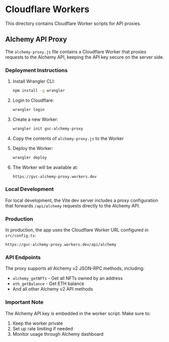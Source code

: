 # Cloudflare Workers

This directory contains Cloudflare Worker scripts for API proxies.

## Alchemy API Proxy

The `alchemy-proxy.js` file contains a Cloudflare Worker that proxies requests to the Alchemy API, keeping the API key secure on the server side.

### Deployment Instructions

1. Install Wrangler CLI:
   ```bash
   npm install -g wrangler
   ```

2. Login to Cloudflare:
   ```bash
   wrangler login
   ```

3. Create a new Worker:
   ```bash
   wrangler init gvc-alchemy-proxy
   ```

4. Copy the contents of `alchemy-proxy.js` to the Worker

5. Deploy the Worker:
   ```bash
   wrangler deploy
   ```

6. The Worker will be available at:
   ```
   https://gvc-alchemy-proxy.workers.dev
   ```

### Local Development

For local development, the Vite dev server includes a proxy configuration that forwards `/api/alchemy` requests directly to the Alchemy API.

### Production

In production, the app uses the Cloudflare Worker URL configured in `src/config.ts`:
```
https://gvc-alchemy-proxy.workers.dev/api/alchemy
```

### API Endpoints

The proxy supports all Alchemy v2 JSON-RPC methods, including:
- `alchemy_getNFTs` - Get all NFTs owned by an address
- `eth_getBalance` - Get ETH balance
- And all other Alchemy v2 API methods

### Important Note

The Alchemy API key is embedded in the worker script. Make sure to:
1. Keep the worker private
2. Set up rate limiting if needed
3. Monitor usage through Alchemy dashboard